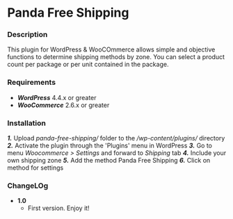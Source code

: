 Panda Free Shipping
=============

### Description
This plugin for WordPress & WooCOmmerce allows simple and objective functions to determine shipping methods by zone.
You can select a product count per package or per unit contained in the package.

### Requirements
* ***WordPress*** 4.4.x or greater
* ***WooCommerce*** 2.6.x or greater

### Installation
***1.*** Upload *panda-free-shipping/* folder to the */wp-content/plugins/* directory
***2.*** Activate the plugin through the 'Plugins' menu in WordPress
***3.*** Go to menu *Woocommerce > Settings* and forward to *Shipping* tab
***4.*** Include your own shipping zone
***5.*** Add the method Panda Free Shipping
***6.*** Click on method for settings


### ChangeLOg
* **1.0**
  * First version. Enjoy it!